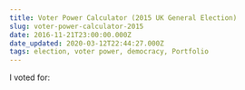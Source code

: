 ```yaml
---
title: Voter Power Calculator (2015 UK General Election)
slug: voter-power-calculator-2015
date: 2016-11-21T23:00:00.000Z
date_updated: 2020-03-12T22:44:27.000Z
tags: election, voter power, democracy, Portfolio
---
```


<script>
  import VoterPowerCalculator from '$lib/components/VoterPowerCalculator.svelte';
</script>

I voted for:

<VoterPowerCalculator year={2015} />

